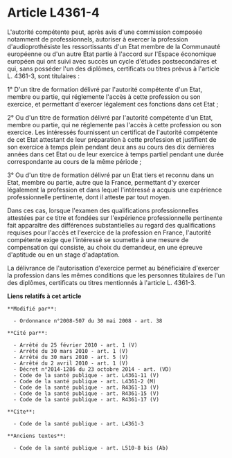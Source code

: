 # Article L4361-4

L'autorité compétente peut, après avis d'une commission composée notamment de professionnels, autoriser à exercer la
profession d'audioprothésiste les ressortissants d'un Etat membre de la Communauté européenne ou d'un autre Etat partie à
l'accord sur l'Espace économique européen qui ont suivi avec succès un cycle d'études postsecondaires et qui, sans posséder
l'un des diplômes, certificats ou titres prévus à l'article L. 4361-3, sont titulaires : 

1° D'un titre de formation délivré par l'autorité compétente d'un Etat, membre ou partie, qui réglemente l'accès à cette
profession ou son exercice, et permettant d'exercer légalement ces fonctions dans cet Etat ; 

2° Ou d'un titre de formation délivré par l'autorité compétente d'un Etat, membre ou partie, qui ne réglemente pas l'accès à
cette profession ou son exercice. Les intéressés fournissent un certificat de l'autorité compétente de cet Etat attestant de
leur préparation à cette profession et justifient de son exercice à temps plein pendant deux ans au cours des dix dernières
années dans cet Etat ou de leur exercice à temps partiel pendant une durée correspondante au cours de la même période ; 

3° Ou d'un titre de formation délivré par un Etat tiers et reconnu dans un Etat, membre ou partie, autre que la France,
permettant d'y exercer légalement la profession et dans lequel l'intéressé a acquis une expérience professionnelle
pertinente, dont il atteste par tout moyen. 

Dans ces cas, lorsque l'examen des qualifications professionnelles attestées par ce titre et fondées sur l'expérience
professionnelle pertinente fait apparaître des différences substantielles au regard des qualifications requises pour l'accès
et l'exercice de la profession en France, l'autorité compétente exige que l'intéressé se soumette à une mesure de
compensation qui consiste, au choix du demandeur, en une épreuve d'aptitude ou en un stage d'adaptation. 

La délivrance de l'autorisation d'exercice permet au bénéficiaire d'exercer la profession dans les mêmes conditions que les
personnes titulaires de l'un des diplômes, certificats ou titres mentionnés à l'article L. 4361-3.

**Liens relatifs à cet article**

	**Modifié par**:

	  - Ordonnance n°2008-507 du 30 mai 2008 - art. 38

	**Cité par**:

	  - Arrêté du 25 février 2010 - art. 1 (V)
	  - Arrêté du 30 mars 2010 - art. 1 (V)
	  - Arrêté du 30 mars 2010 - art. 5 (V)
	  - Arrêté du 2 avril 2010 - art. 1 (V)
	  - Décret n°2014-1286 du 23 octobre 2014 - art. (VD)
	  - Code de la santé publique - art. L4361-11 (V)
	  - Code de la santé publique - art. L4361-2 (M)
	  - Code de la santé publique - art. R4361-13 (V)
	  - Code de la santé publique - art. R4361-15 (V)
	  - Code de la santé publique - art. R4361-17 (V)

	**Cite**:

	  - Code de la santé publique - art. L4361-3

	**Anciens textes**:

	  - Code de la santé publique - art. L510-8 bis (Ab)
